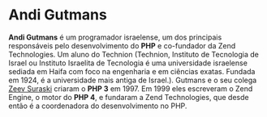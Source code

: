 # Andi Gutmans

**Andi Gutmans** é um programador israelense, um dos principais responsáveis pelo desenvolvimento do **PHP** e co-fundador da Zend Technologies. Um aluno do Technion (Technion, Instituto de Tecnologia de Israel‎ ou Instituto Israelita de Tecnologia é uma universidade israelense sediada em Haifa com foco na engenharia e em ciências exatas. Fundada em 1924, é a universidade mais antiga de Israel.). Gutmans e o seu colega [Zeev Suraski](https://github.com/hyagocabrall/php-estudos/blob/master/criadores_php/zeev_suraski.md) criaram o **PHP 3** em 1997. Em 1999 eles escreveram o Zend Engine, o motor do **PHP 4**, e fundaram a Zend Technologies, que desde então é a coordenadora do desenvolvimento no PHP.